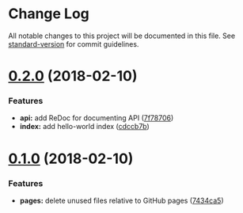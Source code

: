 # Change Log

All notable changes to this project will be documented in this file. See [standard-version](https://github.com/conventional-changelog/standard-version) for commit guidelines.

<a name="0.2.0"></a>
# [0.2.0](https://github.com/Falinor/baby-foot-api/compare/v0.1.0...v0.2.0) (2018-02-10)


### Features

* **api:** add ReDoc for documenting API ([7f78706](https://github.com/Falinor/baby-foot-api/commit/7f78706))
* **index:** add hello-world index ([cdccb7b](https://github.com/Falinor/baby-foot-api/commit/cdccb7b))



<a name="0.1.0"></a>
# [0.1.0](https://github.com/Falinor/baby-foot-api/compare/v0.10.0...v0.1.0) (2018-02-10)


### Features

* **pages:** delete unused files relative to GitHub pages ([7434ca5](https://github.com/Falinor/baby-foot-api/commit/7434ca5))
